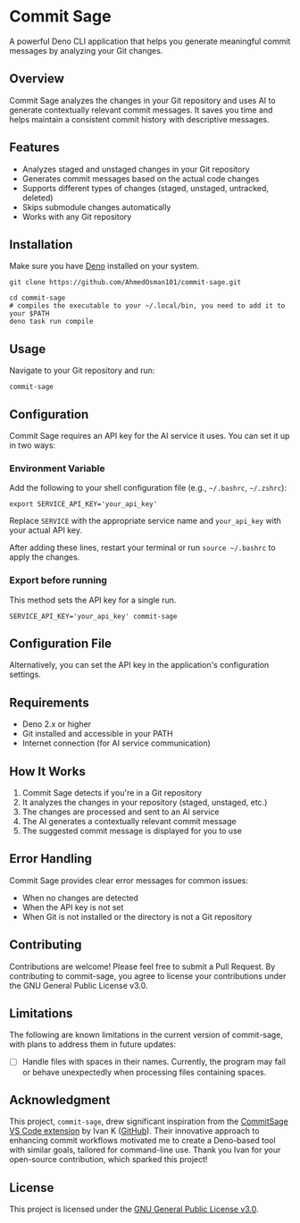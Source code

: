 # Commit Sage

A powerful Deno CLI application that helps you generate meaningful commit messages by analyzing your Git changes.

## Overview

Commit Sage analyzes the changes in your Git repository and uses AI to generate contextually relevant commit messages. It saves you time and helps maintain a consistent commit history with descriptive messages.

## Features

- Analyzes staged and unstaged changes in your Git repository
- Generates commit messages based on the actual code changes
- Supports different types of changes (staged, unstaged, untracked, deleted)
- Skips submodule changes automatically
- Works with any Git repository

## Installation

Make sure you have [Deno](https://deno.land/) installed on your system.

```shell
git clone https://github.com/AhmedOsman101/commit-sage.git

cd commit-sage
# compiles the executable to your ~/.local/bin, you need to add it to your $PATH
deno task run compile
```

## Usage

Navigate to your Git repository and run:

```shell
commit-sage
```

## Configuration

Commit Sage requires an API key for the AI service it uses. You can set it up in two ways:

### Environment Variable

Add the following to your shell configuration file (e.g., `~/.bashrc`, `~/.zshrc`):

```shell
export SERVICE_API_KEY='your_api_key'
```

Replace `SERVICE` with the appropriate service name and `your_api_key` with your actual API key.

After adding these lines, restart your terminal or run `source ~/.bashrc` to apply the changes.

### Export before running

This method sets the API key for a single run.

```shell
SERVICE_API_KEY='your_api_key' commit-sage
```

## Configuration File

Alternatively, you can set the API key in the application's configuration settings.

## Requirements

- Deno 2.x or higher
- Git installed and accessible in your PATH
- Internet connection (for AI service communication)

## How It Works

1. Commit Sage detects if you're in a Git repository
2. It analyzes the changes in your repository (staged, unstaged, etc.)
3. The changes are processed and sent to an AI service
4. The AI generates a contextually relevant commit message
5. The suggested commit message is displayed for you to use

## Error Handling

Commit Sage provides clear error messages for common issues:

- When no changes are detected
- When the API key is not set
- When Git is not installed or the directory is not a Git repository

## Contributing

Contributions are welcome! Please feel free to submit a Pull Request.
By contributing to commit-sage, you agree to license your contributions under the GNU General Public License v3.0.

## Limitations

The following are known limitations in the current version of commit-sage, with plans to address them in future updates:

- [ ] Handle files with spaces in their names. Currently, the program may fail or behave unexpectedly when processing files containing spaces.

## Acknowledgment

This project, `commit-sage`, drew significant inspiration from the [CommitSage VS Code extension](https://marketplace.visualstudio.com/items/?itemName=VizzleTF.geminicommit) by Ivan K ([GitHub](https://github.com/VizzleTF/CommitSage)).
Their innovative approach to enhancing commit workflows motivated me to create a Deno-based tool with similar goals, tailored for command-line use.
Thank you Ivan for your open-source contribution, which sparked this project!

## License

This project is licensed under the [GNU General Public License v3.0](LICENSE).
